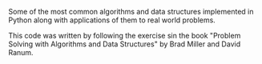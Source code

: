 Some of the most common algorithms and data structures implemented in Python along with applications of them to real world problems.

This code was written by following the exercise sin the book "Problem Solving with Algorithms and Data Structures"
by Brad Miller and David Ranum.
